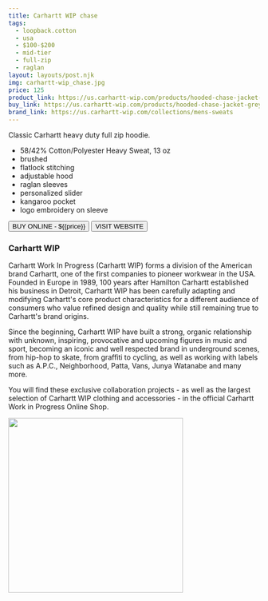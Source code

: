 ```yaml
---
title: Carhartt WIP chase
tags:
  - loopback.cotton
  - usa
  - $100-$200 
  - mid-tier 
  - full-zip
  - raglan
layout: layouts/post.njk
img: carhartt-wip_chase.jpg
price: 125
product_link: https://us.carhartt-wip.com/products/hooded-chase-jacket-grey-heather
buy_link: https://us.carhartt-wip.com/products/hooded-chase-jacket-grey-heather 
brand_link: https://us.carhartt-wip.com/collections/mens-sweats
---
```

<div class="col col-sm-8">

<p>
Classic Carhartt heavy duty full zip hoodie.

* 58/42% Cotton/Polyester Heavy Sweat, 13 oz
* brushed
* flatlock stitching
* adjustable hood
* raglan sleeves
* personalized slider
* kangaroo pocket
* logo embroidery on sleeve
<p>
    <a href='{{buy_link}}'><button class="button-primary-outlined button-round">BUY ONLINE - ${{price}}</button></a>
    <a href='{{brand_link}}'><button class="button-primary-outlined button-round">VISIT WEBSITE</button></a>
</p>

### Carhartt WIP
<p>Carhartt Work In Progress (Carhartt WIP) forms a division of the American brand Carhartt, one of the first companies to pioneer workwear in the USA. Founded in Europe in 1989, 100 years after Hamilton Carhartt established his business in Detroit, Carhartt WIP has been carefully adapting and modifying Carhartt's core product characteristics for a different audience of consumers who value refined design and quality while still remaining true to Carhartt's brand origins.

Since the beginning, Carhartt WIP have built a strong, organic relationship with unknown, inspiring, provocative and upcoming figures in music and sport, becoming an iconic and well respected brand in underground scenes, from hip-hop to skate, from graffiti to cycling, as well as working with labels such as A.P.C., Neighborhood, Patta, Vans, Junya Watanabe and many more.

You will find these exclusive collaboration projects - as well as the largest selection of Carhartt WIP clothing and accessories - in the official Carhartt Work in Progress Online Shop.</p>

</div>

<div class="col col-sm-4 float-right">
        <img src='/img/{{img}}' height='350' class="float-left">
</div>